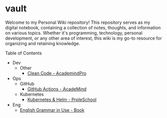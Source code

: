 # vault

Welcome to my Personal Wiki repository! This repository serves as my digital notebook, containing a collection of notes, thoughts, and information on various topics. Whether it's programming, technology, personal development, or any other area of interest, this wiki is my go-to resource for organizing and retaining knowledge.

Table of Contents
* Dev
	* Other
		* [Clean Code - AcademindPro](Dev/Other/CleanCode/Clean%20Code%20-%20AcademindPro)
* Ops
	* GitHub
		* [GitHub Actions - AcadeMind](The_Complete_Guide.md)
	* Kubernetes
		* [Kubernetes & Helm - PrpleSchool](Kubernetes_&_Helm.md)
* Eng
	* [English Grammar in Use - Book](English_Grammar_In_Use.md)
